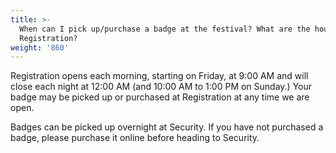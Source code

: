 ```yaml
---
title: >-
  When can I pick up/purchase a badge at the festival? What are the hours for
  Registration?
weight: '860'
---
```

Registration opens each morning, starting on Friday, at 9:00 AM and will close each night at 12:00 AM (and 10:00 AM to 1:00 PM on Sunday.) Your badge may be picked up or purchased at Registration at any time we are open.

Badges can be picked up overnight at Security. If you have not purchased a badge, please purchase it online before heading to Security.
